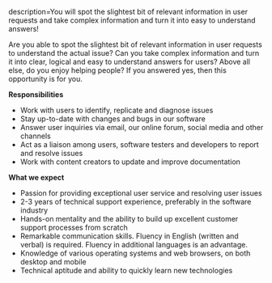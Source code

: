 description=You will spot the slightest bit of relevant information in user requests and take complex information and turn it into easy to understand answers!

<? include jobs/header ?>

Are you able to spot the slightest bit of relevant information in user requests to understand the actual issue? Can you take complex information and turn it into clear, logical and easy to understand answers for users? Above all else, do you enjoy helping people? If you answered yes, then this opportunity is for you.

**Responsibilities**

- Work with users to identify, replicate and diagnose issues
- Stay up-to-date with changes and bugs in our software
- Answer user inquiries via email, our online forum, social media and other channels
- Act as a liaison among users, software testers and developers to report and resolve issues
- Work with content creators to update and improve documentation

**What we expect**

- Passion for providing exceptional user service and resolving  user issues
- 2-3 years of technical support experience, preferably in the software industry
- Hands-on mentality and the ability to build up excellent customer support processes from scratch
- Remarkable communication skills. Fluency in English (written and verbal) is required. Fluency in additional languages is an advantage.
- Knowledge of various operating systems and web browsers, on both desktop and mobile
- Technical aptitude and ability to quickly learn new technologies

<? include jobs/footer ?>


